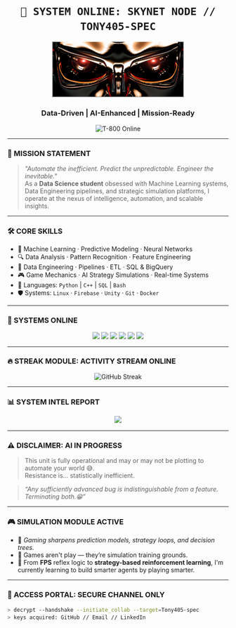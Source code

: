 <!-- SKYNET-STYLE README - Tony405-spec -->

<h1 align="center"><code>🧠 SYSTEM ONLINE: SKYNET NODE // TONY405-SPEC</code></h1>

<p align="center">
  <img src="https://github.com/Tony405-spec/Tony405-spec/blob/main/eyesof%20the%20tmt.png?raw=true" width="300" alt="Terminator Eye"/>
</p>

<h3 align="center"> Data-Driven | AI-Enhanced | Mission-Ready</h3>

<p align="center">
  <img src="https://media.giphy.com/media/IiBoHdCxjv9nTzF8Z2/giphy.gif" width="280" alt="T-800 Online"/>
</p>

---

### 🎯 MISSION STATEMENT

> *"Automate the inefficient. Predict the unpredictable. Engineer the inevitable."*  
> As a **Data Science student** obsessed with Machine Learning systems, Data Engineering pipelines, and strategic simulation platforms, I operate at the nexus of intelligence, automation, and scalable insights.

---

### 🛠️ CORE SKILLS

- 🧠 Machine Learning · Predictive Modeling · Neural Networks  
- 🔍 Data Analysis · Pattern Recognition · Feature Engineering  
- 🔧 Data Engineering · Pipelines · ETL · SQL & BigQuery  
- 🎮 Game Mechanics · AI Strategy Simulations · Real-time Systems  
- 💾 Languages: `Python` | `C++` | `SQL` | `Bash`  
- 🛡️ Systems: `Linux` · `Firebase` · `Unity` · `Git` · `Docker`

---

### 🧬 SYSTEMS ONLINE

<p align="center">
  <img src="https://img.shields.io/badge/Python-Active-3776AB?style=for-the-badge&logo=python&logoColor=white" />
  <img src="https://img.shields.io/badge/C++-Operational-00599C?style=for-the-badge&logo=cplusplus&logoColor=white" />
  <img src="https://img.shields.io/badge/Firebase-Linked-FFCA28?style=for-the-badge&logo=firebase&logoColor=black" />
  <img src="https://img.shields.io/badge/Unity-Synced-000000?style=for-the-badge&logo=unity&logoColor=white" />
  <img src="https://img.shields.io/badge/Linux-Root%20Access-FCC624?style=for-the-badge&logo=linux&logoColor=black" />
  <img src="https://img.shields.io/badge/Git-Controlled-F05032?style=for-the-badge&logo=git&logoColor=white" />
</p>

---

### 🔥 STREAK MODULE: ACTIVITY STREAM ONLINE

<p align="center">
  <img src="https://streak-stats.demolab.com/?user=Tony405-spec&theme=tokyonight&hide_border=true" alt="GitHub Streak" />
</p>

---

### 📊 SYSTEM INTEL REPORT

<p align="center">
  <img src="https://github-readme-stats.vercel.app/api?username=Tony405-spec&show_icons=true&theme=tokyonight&hide_border=true" width="47%" />

</p>

---

### ⚠️ DISCLAIMER: AI IN PROGRESS

> This unit is fully operational and may or may not be plotting to automate your world 😅.  
> Resistance is… statistically inefficient. 

> _“Any sufficiently advanced bug is indistinguishable from a feature. Terminating both.😁”_

---

### 🎮 SIMULATION MODULE ACTIVE

- 🎯 *Gaming sharpens prediction models, strategy loops, and decision trees.*
- 👾 Games aren't play — they’re simulation training grounds.
- 🧠 From **FPS** reflex logic to **strategy-based reinforcement learning**, I'm currently learning to build smarter agents by playing smarter.

---

### 🔐 ACCESS PORTAL: SECURE CHANNEL ONLY

```bash
> decrypt --handshake --initiate_collab --target=Tony405-spec
> keys acquired: GitHub // Email // LinkedIn
